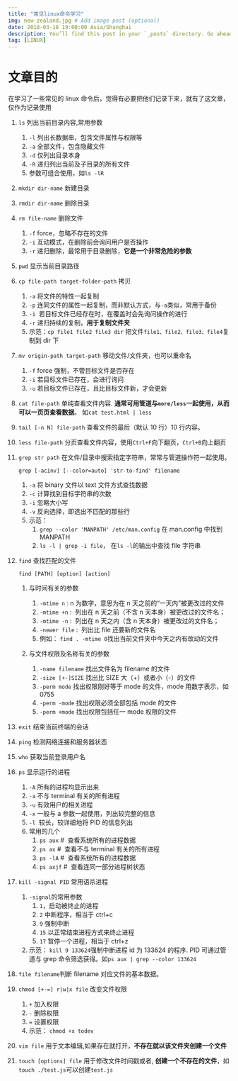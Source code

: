 ```yaml
---
title: "常见linux命令学习"
img: new-zealand.jpg # Add image post (optional)
date: 2018-03-18 19:00:00 Asia/Shanghai
description: You’ll find this post in your `_posts` directory. Go ahead and edit it and re-build the site to see your changes. # Add post description (optional)
tag: [LINUX]
---
```


# 文章目的

在学习了一些常见的 linux 命令后，觉得有必要把他们记录下来，就有了这文章，仅作为记录使用

1.  `ls` 列出当前目录内容,常用参数

    1.  `-l` 列出长数据串，包含文件属性与权限等
    2.  `-a` 全部文件，包含隐藏文件
    3.  `-d` 仅列出目录本身
    4.  `-R` 递归列出当前及子目录的所有文件
    5.  参数可组合使用，如`ls -lR`

2.  `mkdir dir-name` 新建目录
3.  `rmdir dir-name` 删除目录
4.  `rm file-name` 删除文件
    1.  `-f` force，忽略不存在的文件
    2.  `-i` 互动模式，在删除前会询问用户是否操作
    3.  `-r` 递归删除，最常用于目录删除，**它是一个非常危险的参数**
5.  `pwd` 显示当前目录路径
6.  `cp file-path target-folder-path` 拷贝
    1.  `-a` 将文件的特性一起复制
    2.  `-p` 连同文件的属性一起复制，而非默认方式，与`-a`类似，常用于备份
    3.  `-i`  若目标文件已经存在时，在覆盖时会先询问操作的进行
    4.  `-r` 递归持续的复制，**用于复制文件夹**
    5.  示范：`cp file1 file2 file3 dir` 把文件`file1、file2、file3、file4`复制到 dir 下
7.  `mv origin-path target-path` 移动文件/文件夹，也可以重命名
    1.  `-f` force 强制，不管目标文件是否存在
    2.  `-i` 若目标文件已存在，会进行询问
    3.  `-u` 若目标文件已存在，且比目标文件新，才会更新
8.  `cat file-path` 单纯查看文件内容. **通常可用管道与`more/less`一起使用，从而可以一页页查看数据**。 如`cat test.html | less`
9.  `tail [-n N] file-path` 查看文件的最后（默认 10 行）10 行内容。
10. `less file-path` 分页查看文件内容，使用`Ctrl+F`向下翻页，`Ctrl+B`向上翻页
11. `grep str path` 在文件/目录中搜索指定字符串，常常与管道操作符一起使用。

    ```
    grep [-acinv] [--color=auto] 'str-to-find' filename
    ```

    1.  `-a` 将 binary 文件以 text 文件方式查找数据
    2.  `-c` 计算找到目标字符串的次数
    3.  `-i` 忽略大小写
    4.  `-v` 反向选择，即选出不匹配的那些行
    5.  示范：
        1.  `grep --color 'MANPATH' /etc/man.config` 在 man.config 中找到 MANPATH
        2.  `ls -l | grep -i file`， 在`ls -l`的输出中查找 file 字符串

12. `find` 查找匹配的文件

    ```
    find [PATH] [option] [action]
    ```

    1.  与时间有关的参数

        1.  `-mtime n` : n 为数字，意思为在 n 天之前的“一天内”被更改过的文件
        2.  `-mtime +n` :  列出在 n 天之前（不含 n 天本身）被更改过的文件名；
        3.  `-mtime -n` :  列出在 n 天之内（含 n 天本身）被更改过的文件名；
        4.  `-newer file` :  列出比 file 还要新的文件名
        5.  例如： `find . -mtime 0`找出当前文件夹中今天之内有改动的文件

    2.  与文件权限及名称有关的参数
        1.  `-name filename` 找出文件名为 filename 的文件
        2.  `-size [+-]SIZE` 找出比 SIZE 大（+）或者小（-）的文件
        3.  `-perm mode` 找出权限刚好等于 mode 的文件，mode 用数字表示，如 0755
        4.  `-perm -mode` 找出权限必须全部包括 mode 的文件
        5.  `-perm +mode` 找出权限包括任一 mode 权限的文件

13. `exit` 结束当前终端的会话
14. `ping` 检测网络连接和服务器状态
15. `who` 获取当前登录用户名
16. `ps` 显示运行的进程

    1.  `-A` 所有的进程均显示出来
    2.  `-a` 不与 terminal 有关的所有进程
    3.  `-u` 有效用户的相关进程
    4.  `-x` 一般与 a 参数一起使用，列出较完整的信息
    5.  `-l`  较长，较详细地将 PID 的信息列出
    6.  常用的几个
        1.  `ps aux` #  查看系统所有的进程数据
        2.  `ps ax` #  查看不与 terminal 有关的所有进程
        3.  `ps -lA` #  查看系统所有的进程数据
        4.  `ps axjf` #  查看连同一部分进程树状态

17. `kill -signal PID` 常用语杀进程

    1.  `-signal`的常用参数
        1.  `1`，启动被终止的进程
        2.  `2` 中断程序，相当于 ctrl+c
        3.  `9` 强制中断
        4.  `15` 以正常结束进程方式来终止进程
        5.  `17` 暂停一个进程，相当于 ctrl+z
    2.  示范： `kill 9 133624`强制中断进程 id 为 133624 的程序. PID 可通过管道与 grep 命令筛选获得。如`ps aux | grep --color 133624`

18. `file filename`判断 filename 对应文件的基本数据。
19. `chmod [+-=] r|w|x file` 改变文件权限
    1.  `+` 加入权限
    2.  `-` 删除权限
    3.  `=` 设置权限
    4.  示范： `chmod +x todev`
20. `vim file` 用于文本编辑,如果存在就打开，**不存在就以该文件夹创建一个文件**
21. `touch [options] file` 用于修改文件时间戳或者, **创建一个不存在的文件**，如 `touch ./test.js`可以创建`test.js`
